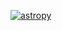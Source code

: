 [![astropy](http://img.shields.io/badge/powered%20by-AstroPy-orange.svg?style=flat)](http://www.astropy.org/)
